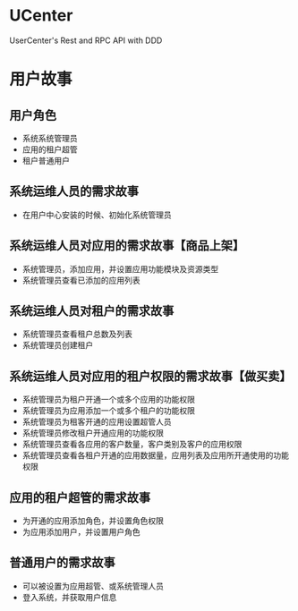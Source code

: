 # UCenter
UserCenter's Rest and RPC API with DDD

# 用户故事
## 用户角色
* 系统系统管理员
* 应用的租户超管
* 租户普通用户

## 系统运维人员的需求故事
* 在用户中心安装的时候、初始化系统管理员

## 系统运维人员对应用的需求故事【商品上架】
* 系统管理员，添加应用，并设置应用功能模块及资源类型
* 系统管理员查看已添加的应用列表

## 系统运维人员对租户的需求故事
* 系统管理员查看租户总数及列表
* 系统管理员创建租户

## 系统运维人员对应用的租户权限的需求故事【做买卖】
* 系统管理员为租户开通一个或多个应用的功能权限
* 系统管理员为应用添加一个或多个租户的功能权限
* 系统管理员为租客开通的应用设置超管人员
* 系统管理员修改租户开通应用的功能权限
* 系统管理员查看各应用的客户数量，客户类别及客户的应用权限
* 系统管理员查看各租户开通的应用数据量，应用列表及应用所开通使用的功能权限

## 应用的租户超管的需求故事
* 为开通的应用添加角色，并设置角色权限
* 为应用添加用户，并设置用户角色

## 普通用户的需求故事
* 可以被设置为应用超管、或系统管理人员
* 登入系统，并获取用户信息





